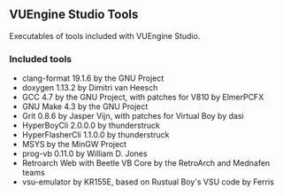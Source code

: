 ## VUEngine Studio Tools

Executables of tools included with VUEngine Studio.

### Included tools

- clang-format 19.1.6 by the GNU Project
- doxygen 1.13.2 by Dimitri van Heesch
- GCC 4.7 by the GNU Project, with patches for V810 by ElmerPCFX
- GNU Make 4.3 by the GNU Project
- Grit 0.8.6 by Jasper Vijn, with patches for Virtual Boy by dasi
- HyperBoyCli 2.0.0.0 by thunderstruck
- HyperFlasherCli 1.1.0.0 by thunderstruck
- MSYS by the MinGW Project
- prog-vb 0.11.0 by William D. Jones
- Retroarch Web with Beetle VB Core by the RetroArch and Mednafen teams
- vsu-emulator by KR155E, based on Rustual Boy's VSU code by Ferris
